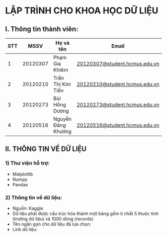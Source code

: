 # LẬP TRÌNH CHO KHOA HỌC DỮ LIỆU
## I. Thông tin thành viên:
|**STT**|**MSSV**|**Họ và tên**|**Email**|
|---|--------|------|-------|
|1|20120307|Phạm Gia Khiêm|20120307@student.hcmus.edu.vn|
|2|20120210|Trần Thị Kim Tiến|20120210@student.hcmus.edu.vn|
|3|20120273|Bùi Hồng Dương|20120273@student.hcmus.edu.vn|
|4|20120516|Nguyễn Đăng Khương|20120516@student.hcmus.edu.vn|
## II. THÔNG TIN VỀ DỮ LIỆU
### 1) Thư viện hỗ trợ:
- Matplotlib
- Numpy
- Pandas
### 2) Thông tin về dữ liệu:
- Nguồn: Kaggle
- Dữ liệu phải được cấu trúc hóa thành một bảng gồm ít nhất 5 thuộc tính (trường dữ liệu) và 1000 dòng (records)
- Tên ngắn gọn cho dữ liệu đã lựa chọn:
- Link dữ liệu: 
